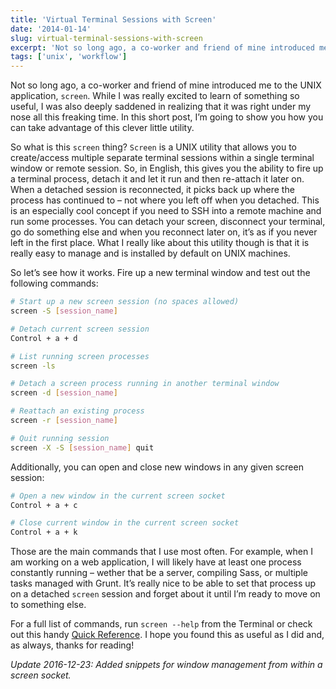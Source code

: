 ```yaml
---
title: 'Virtual Terminal Sessions with Screen'
date: '2014-01-14'
slug: virtual-terminal-sessions-with-screen
excerpt: 'Not so long ago, a co-worker and friend of mine introduced me to the UNIX application, screen. While I was really excited to learn of something so useful, I was also deeply saddened in realizing that it was right under my nose all this freaking time. In this short post, I’m going to show you how you can take advantage of this clever little utility.'
tags: ['unix', 'workflow']
---
```


Not so long ago, a co-worker and friend of mine introduced me to the UNIX application, `screen`. While I was really excited to learn of something so useful, I was also deeply saddened in realizing that it was right under my nose all this freaking time. In this short post, I’m going to show you how you can take advantage of this clever little utility.

So what is this `screen` thing? `Screen` is a UNIX utility that allows you to create/access multiple separate terminal sessions within a single terminal window or remote session. So, in English, this gives you the ability to fire up a terminal process, detach it and let it run and then re-attach it later on. When a detached session is reconnected, it picks back up where the process has continued to – not where you left off when you detached. This is an especially cool concept if you need to SSH into a remote machine and run some processes. You can detach your screen, disconnect your terminal, go do something else and when you reconnect later on, it’s as if you never left in the first place. What I really like about this utility though is that it is really easy to manage and is installed by default on UNIX machines.

So let’s see how it works. Fire up a new terminal window and test out the following commands:

```bash
# Start up a new screen session (no spaces allowed)
screen -S [session_name]

# Detach current screen session
Control + a + d

# List running screen processes
screen -ls

# Detach a screen process running in another terminal window
screen -d [session_name]

# Reattach an existing process
screen -r [session_name]

# Quit running session
screen -X -S [session_name] quit
```

Additionally, you can open and close new windows in any given screen session:

```bash
# Open a new window in the current screen socket
Control + a + c

# Close current window in the current screen socket
Control + a + k
```

Those are the main commands that I use most often. For example, when I am working on a web application, I will likely have at least one process constantly running – wether that be a server, compiling Sass, or multiple tasks managed with Grunt. It’s really nice to be able to set that process up on a detached `screen` session and forget about it until I’m ready to move on to something else.

For a full list of commands, run `screen --help` from the Terminal or check out this handy [Quick Reference](http://aperiodic.net/screen/quick_reference "screen Quick Reference"). I hope you found this as useful as I did and, as always, thanks for reading!

*Update 2016-12-23: Added snippets for window management from within a screen socket.*